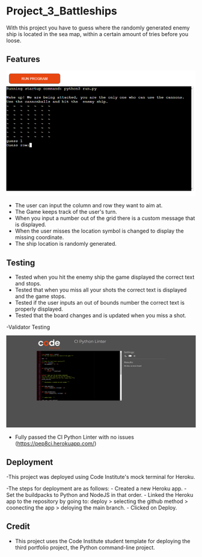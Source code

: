 # Project_3_Battleships

With this project you have to guess where the randomly generated enemy ship is located in the sea map, within a certain amount of tries before you loose.

## Features

![](images/project_3.PNG)

  - The user can input the column and row they want to aim at.
  - The Game keeps track of the user's turn.
  - When you input a number out of the grid there is a custom message that is displayed.
  - When the user misses the location symbol is changed to display the missing coordinate.
  - The ship location is randomly generated.

## Testing

  - Tested when you hit the enemy ship the game displayed the correct text and stops.
  - Tested that when you miss all your shots the correct text is displayed and the game stops.
  - Tested if the user inputs an out of bounds number the correct text is properly displayed.
  - Tested that the board changes and is updated when you miss a shot.
 
 -Validator Testing
 
  ![](images/pep8.png)
  - Fully passed the CI Python Linter with no issues (https://pep8ci.herokuapp.com/)

## Deployment
  
  -This project was deployed using Code Institute's mock terminal for Heroku.
  
  -The steps for deployment are as follows:
    - Created a new Heroku app.
    - Set the buildpacks to Python and NodeJS in that order.
    - Linked the Heroku app to the repository by going to: deploy > selecting the github method > coonecting the app > deloying the main branch. 
    - Clicked on Deploy.
    
## Credit
  - This project uses the Code Institute student template for deploying the third portfolio project, the Python command-line project.
